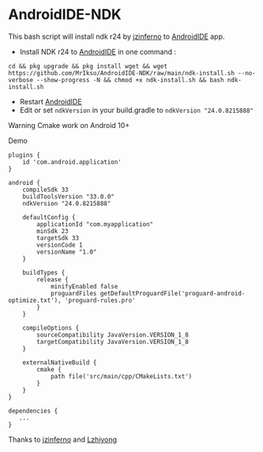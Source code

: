 # AndroidIDE-NDK
This bash script will install ndk r24 by [jzinferno](https://github.com/jzinferno) to  [AndroidIDE](https://github.com/itsaky/AndroidIDE) app.
- Install NDK r24 to [AndroidIDE](https://github.com/itsaky/AndroidIDE) in one command :
```
cd && pkg upgrade && pkg install wget && wget https://github.com/MrIkso/AndroidIDE-NDK/raw/main/ndk-install.sh --no-verbose --show-progress -N && chmod +x ndk-install.sh && bash ndk-install.sh
```
- Restart [AndroidIDE](https://github.com/itsaky/AndroidIDE)
- Edit or set ```ndkVersion``` in your build.gradle to ```ndkVersion "24.0.8215888"```

Warning Cmake work on Android 10+

Demo

```
plugins {
    id 'com.android.application'
}

android {
    compileSdk 33
    buildToolsVersion "33.0.0"
    ndkVersion "24.0.8215888"

    defaultConfig {
        applicationId "com.myapplication"
        minSdk 23
        targetSdk 33
        versionCode 1
        versionName "1.0"
    }
    
    buildTypes {
        release {
            minifyEnabled false
            proguardFiles getDefaultProguardFile('proguard-android-optimize.txt'), 'proguard-rules.pro'
        }
    }

    compileOptions {
        sourceCompatibility JavaVersion.VERSION_1_8
        targetCompatibility JavaVersion.VERSION_1_8
    }

    externalNativeBuild {
        cmake {
            path file('src/main/cpp/CMakeLists.txt')
        }
    }
}

dependencies {
   ...
}
```

Thanks to [jzinferno](https://github.com/jzinferno/termux-ndk) and [Lzhiyong](https://github.com/Lzhiyong)
